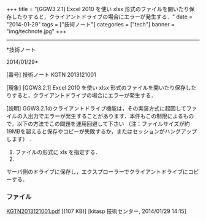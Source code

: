 ﻿+++
title = "[GGW3.2.1] Excel 2010 を使い xlsx 形式のファイルを開いたり保存したりすると，クライアントドライブの場合にエラーが発生する．"
date = "2014-01-29"
tags = ["技術ノート"]
categories = ["tech"]
banner = "img/technote.jpg"
+++

-----------------------------------------------------------------------------------------------------------------------------

*技術ノート

2014/01/29*


[番号]
技術ノート KGTN 2013121001

[現象]
[GGW3.2.1] Excel 2010 を使い xlsx
形式のファイルを開いたり保存したりすると，クライアントドライブの場合にエラーが発生する．

[説明]
GGW3.2.1のクライアントドライブ機能は，その実装方式に起因してファイルの入出力でエラーが発生することがあります．本件もこの制限によるもので，以下の方法でこの問題を運用回避して下さい
（注：ファイルサイズが約19MBを超えると保存やコピーが失敗するか，またはセッションがハングアップします）
．

1) ファイルの形式に xls を指定する．
2)
サーバ側のドライブに保存し，エクスプローラーでクライアントドライブにコピーする．


### ファイル

 
 


[KGTN2013121001.pdf](http://techreport.kitasp.net/attachments/download/1451/KGTN2013121001.pdf)
 [(107 KB)] [kitasp 技術センター, 2014/01/29
14:15]


 


 

